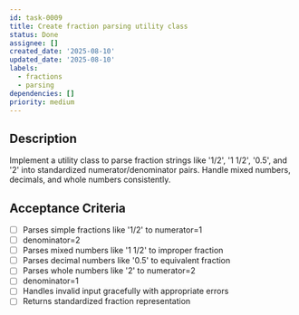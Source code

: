 ```yaml
---
id: task-0009
title: Create fraction parsing utility class
status: Done
assignee: []
created_date: '2025-08-10'
updated_date: '2025-08-10'
labels:
  - fractions
  - parsing
dependencies: []
priority: medium
---
```


## Description

Implement a utility class to parse fraction strings like '1/2', '1 1/2', '0.5', and '2' into standardized numerator/denominator pairs. Handle mixed numbers, decimals, and whole numbers consistently.

## Acceptance Criteria

- [ ] Parses simple fractions like '1/2' to numerator=1
- [ ] denominator=2
- [ ] Parses mixed numbers like '1 1/2' to improper fraction
- [ ] Parses decimal numbers like '0.5' to equivalent fraction
- [ ] Parses whole numbers like '2' to numerator=2
- [ ] denominator=1
- [ ] Handles invalid input gracefully with appropriate errors
- [ ] Returns standardized fraction representation
